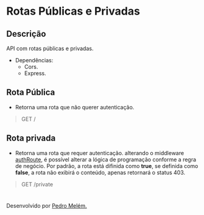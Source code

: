 # Rotas Públicas e Privadas

## Descrição
API com rotas públicas e privadas.
- Dependências:
    - Cors.
    - Express.

## Rota Pública
- Retorna uma rota que não querer autenticação.

> GET /


## Rota privada
- Retorna uma rota que requer autenticação. alterando o middleware [authRoute](src/middlewares/authRoute.js), é possível alterar a lógica de programação conforme a regra de negócio. Por padrão, a rota está difinida como **true**, se definida como **false**, a rota não exibirá o conteúdo, apenas retornará o status 403.
  
> GET /private

#
Desenvolvido por [Pedro Melém.](https://mrmelem.github.io/site-portfolio)